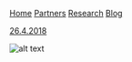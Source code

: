 [Home](index.html) [Partners](partners.html) [Research](research.html) [Blog](blog.md)

[26.4.2018](blogpost.md)

![alt text][logo]

[logo]:https://github.com/saarikivi/humex/blob/master/images/Logo_Humex.png "HUMEX"
